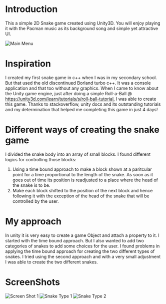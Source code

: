 # Introduction
This a simple 2D Snake game created using Unity3D. You will enjoy playing it with the Pacman music as its background song and simple yet attractive UI. 

![Main Menu](https://github.com/ShubhamK2799/My-First-Game-In-Unity/blob/master/Images/Main%20Menu.png?raw=true "Main Menu")

# Inspiration 
I created my first snake game in c++ when I was in my secondary school. But that used the old discontinued Borland turbo c++. It was a console application and that too without any graphics. When I came to know about the Unity game engine, just after doing a  simple Roll-a-Ball @ https://unity3d.com/learn/tutorials/s/roll-ball-tutorial, I was able to create this game. Thanks to stackoverflow, unity docs and its outstanding tutorials and my determination that helped me completing this game in just 4 days!

# Different ways of creating the snake game
I divided the snake body into an array of small blocks. I found different logics for controlling those blocks:
1. Using a time bound approach to make a block shown at a paritcular point for a time proportional to the length of the snake. As soon as it goes out of time its position is readjusted to a place where the head of the snake is to be.
2. Make each block shifted to the position of the next block and hence following it with the exception of the head of the snake that will be controlled by the user.

# My approach
In unity it is very easy to create a game Object and attach a property to it. I started with the time bound approach. 
But I also wanted to add two categories of snakes to add some choices for the user.
I found problems in applying the time bound approach for creating the two different types of snakes. 
I tried using the second approach and with a very small adjustment I was able to create the two different snakes.

# ScreenShots
![Screen Shot 1](https://github.com/ShubhamK2799/My-First-Game-In-Unity/blob/master/Images/Screenshot1.png?raw=true "Screen Shot 1")
![Snake Type 1](https://github.com/ShubhamK2799/My-First-Game-In-Unity/blob/master/Images/Snake%20Type%201.png?raw=true "Snake Type 1")
![Snake Type 2](https://github.com/ShubhamK2799/My-First-Game-In-Unity/blob/master/Images/Snake%20Type%202.png?raw=true "Snake Type 2")

